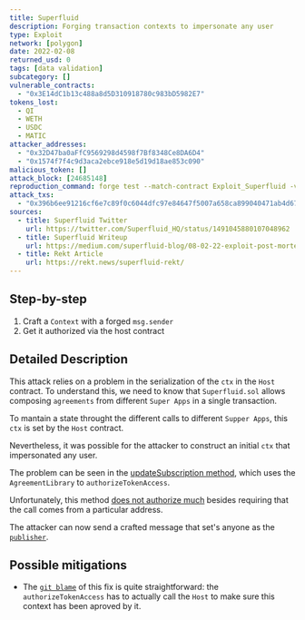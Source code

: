 ```yaml
---
title: Superfluid
description: Forging transaction contexts to impersonate any user
type: Exploit
network: [polygon]
date: 2022-02-08
returned_usd: 0
tags: [data validation]
subcategory: []
vulnerable_contracts:
  - "0x3E14dC1b13c488a8d5D310918780c983bD5982E7"
tokens_lost:
  - QI
  - WETH
  - USDC
  - MATIC
attacker_addresses:
  - "0x32D47ba0aFfC9569298d4598f7Bf8348Ce8DA6D4"
  - "0x1574f7f4c9d3aca2ebce918e5d19d18ae853c090"
malicious_token: []
attack_block: [24685148]
reproduction_command: forge test --match-contract Exploit_Superfluid -vvv
attack_txs:
  - "0x396b6ee91216cf6e7c89f0c6044dfc97e84647f5007a658ca899040471ab4d67"
sources:
  - title: Superfluid Twitter
    url: https://twitter.com/Superfluid_HQ/status/1491045880107048962
  - title: Superfluid Writeup
    url: https://medium.com/superfluid-blog/08-02-22-exploit-post-mortem-15ff9c97cdd
  - title: Rekt Article
    url: https://rekt.news/superfluid-rekt/
---
```


## Step-by-step

1. Craft a `Context` with a forged `msg.sender`
2. Get it authorized via the host contract

## Detailed Description

This attack relies on a problem in the serialization of the `ctx` in the `Host` contract. To understand this, we need to know that `Superfluid.sol` allows composing `agreements` from different `Super Apps` in a single transaction.

To mantain a state throught the different calls to different `Supper Apps`, this `ctx` is set by the `Host` contract.

Nevertheless, it was possible for the attacker to construct an initial `ctx` that impersonated any user.

The problem can be seen in the [updateSubscription method](https://github.com/superfluid-finance/protocol-monorepo/blob/d04426e7d6950ae9a27d0c50debb7aab7cac1925/packages/ethereum-contracts/contracts/agreements/InstantDistributionAgreementV1.sol#L466), which uses the `AgreementLibrary` to `authorizeTokenAccess`.

Unfortunately, this method [does not authorize much](https://github.com/superfluid-finance/protocol-monorepo/blob/d04426e7d6950ae9a27d0c50debb7aab7cac1925/packages/ethereum-contracts/contracts/agreements/AgreementLibrary.sol#L39) besides requiring that the call comes from a particular address.

The attacker can now send a crafted message that set's anyone as the [`publisher`](https://github.com/superfluid-finance/protocol-monorepo/blob/d04426e7d6950ae9a27d0c50debb7aab7cac1925/packages/ethereum-contracts/contracts/agreements/InstantDistributionAgreementV1.sol#L483).

## Possible mitigations

- The [`git blame`](https://github.com/superfluid-finance/protocol-monorepo/blame/48f5951c1fb30127a462cce7b16871c435d66e10/packages/ethereum-contracts/contracts/agreements/AgreementLibrary.sol#L43) of this fix is quite straightforward: the `authorizeTokenAccess` has to actually call the `Host` to make sure this context has been aproved by it.
